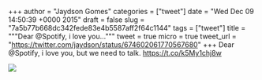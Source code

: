 
+++
author = "Jaydson Gomes"
categories = ["tweet"]
date = "Wed Dec 09 14:50:39 +0000 2015"
draft = false
slug = "7a5b77b668dc342fede83e4b5587aff2f64c1144"
tags = ["tweet"]
title = """Dear @Spotify, i love you..."""
tweet = true
micro = true
tweet_url = "https://twitter.com/jaydson/status/674602061770567680"
+++
Dear @Spotify, i love you, but we need to talk. https://t.co/k5My1chj8w

![](/images/tweet-media/674602061770567680-CVyq2_3XAAA-LVK.png)